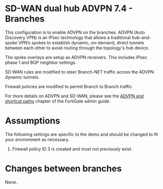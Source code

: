 # SD-WAN dual hub ADVPN 7.4 - Branches

This configuration is to enable ADVPN on the branches. ADVPN (Auto Discovery VPN) is an IPsec technology that allows a traditional hub-and-spoke VPN’s spokes to establish dynamic, on-demand, direct tunnels between each other to avoid routing through the topology's hub device.

The spoke overlays are setup as ADVPN receivers. This includes IPsec phase 1 and BGP neighbor settings.

SD-WAN rules are modified to steer Branch-NET traffic across the ADVPN dynamic tunnels.

Firewall policies are modified to permit Branch to Branch traffic.

For more details on ADVPN and SD-WAN, please see the [ADVPN and shortcut paths](https://docs.fortinet.com/document/fortigate/7.4.7/administration-guide/985659/advpn-and-shortcut-paths) chapter of the FortiGate admin guide. 

# Assumptions

The following settings are specific to the demo and should be changed to fit your environment as necessary.

1) Firewall policy ID 3 is created and must not previously exist.


# Changes between branches

None.